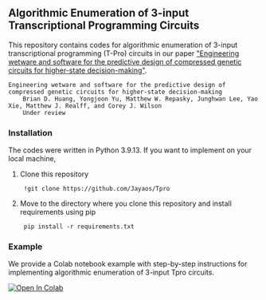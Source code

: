 ## Algorithmic Enumeration of 3-input Transcriptional Programming Circuits

This repository contains codes for algorithmic enumeration of 3-input transcriptional programming (T-Pro) circuits in our paper ["Engineering wetware and software for the predictive design of compressed genetic circuits for higher-state decision-making"]().

    Engineering wetware and software for the predictive design of compressed genetic circuits for higher-state decision-making
        Brian D. Huang, Yongjoon Yu, Matthew W. Repasky, Junghwan Lee, Yao Xie, Matthew J. Realff, and Corey J. Wilson
        Under review


### Installation
The codes were written in Python 3.9.13. If you want to implement on your local machine,

1. Clone this repository

        !git clone https://github.com/Jayaos/Tpro
2. Move to the directory where you clone this repository and install requirements using pip

        pip install -r requirements.txt


### Example 
We provide a Colab notebook example with step-by-step instructions for implementing algorithmic enumeration of 3-input Tpro circuits.

<a target="_blank" href="https://colab.research.google.com/github/Jayaos/TPro/blob/master/examples/example_script.ipynb">
  <img src="https://colab.research.google.com/assets/colab-badge.svg" alt="Open In Colab"/>
</a>

